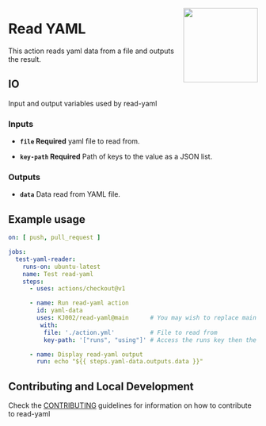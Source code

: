 <img align="right" src="https://upload.wikimedia.org/wikipedia/commons/f/f8/YAML_Logo.svg" width=150></img>
# Read YAML

This action reads yaml data from a file and outputs the result.

## IO

Input and output variables used by read-yaml

### Inputs
- **`file` Required** yaml file to read from.

- **`key-path` Required** Path of keys to the value as a JSON list.

### Outputs
- **`data`** Data read from YAML file.

## Example usage

``` yaml
on: [ push, pull_request ]

jobs:
  test-yaml-reader:
    runs-on: ubuntu-latest
    name: Test read-yaml
    steps:
      - uses: actions/checkout@v1

      - name: Run read-yaml action
        id: yaml-data
        uses: KJ002/read-yaml@main      # You may wish to replace main with a version tag such as '1.6' etc.
         with:
          file: './action.yml'          # File to read from
          key-path: '["runs", "using"]' # Access the runs key then the using key and retuns the value.

      - name: Display read-yaml output
        run: echo "${{ steps.yaml-data.outputs.data }}"
```

## Contributing and Local Development
Check the [CONTRIBUTING](./CONTRIBUTING.md) guidelines for information on how to contribute
to read-yaml

